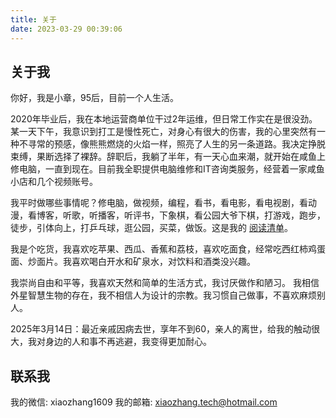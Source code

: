 ```yaml
---
title: 关于
date: 2023-03-29 00:39:06
---
```


<div class="markdown-body">

## 关于我

你好，我是小章，95后，目前一个人生活。  

2020年毕业后，我在本地运营商单位干过2年运维，但日常工作实在是很没劲。某一天下午，我意识到打工是慢性死亡，对身心有很大的伤害，我的心里突然有一种不寻常的预感，像熊熊燃烧的火焰一样，照亮了人生的另一条道路。我决定挣脱束缚，果断选择了裸辞。辞职后，我躺了半年，有一天心血来潮，就开始在咸鱼上修电脑，一直到现在。目前我全职提供电脑维修和IT咨询类服务，经营着一家咸鱼小店和几个视频账号。

我平时做哪些事情呢？修电脑，做视频，编程，看书，看电影，看电视剧，看动漫，看博客，听歌，听播客，听评书，下象棋，看公园大爷下棋，打游戏，跑步，徒步，引体向上，打乒乓球，逛公园，买菜，做饭。这是我的 [阅读清单](https://read.itxiaozhang.com/)。  

我是个吃货，我喜欢吃苹果、西瓜、香蕉和荔枝，喜欢吃面食，经常吃西红柿鸡蛋面、炒面片。我喜欢喝白开水和矿泉水，对饮料和酒类没兴趣。

我崇尚自由和平等，我喜欢天然和简单的生活方式，我讨厌做作和陋习。
我相信外星智慧生物的存在，我不相信人为设计的宗教。我习惯自己做事，不喜欢麻烦别人。

2025年3月14日：最近亲戚因病去世，享年不到60，亲人的离世，给我的触动很大，我对身边的人和事不再逃避，我变得更加耐心。

## 联系我

我的微信: xiaozhang1609
我的邮箱: <xiaozhang.tech@hotmail.com>

</div>
